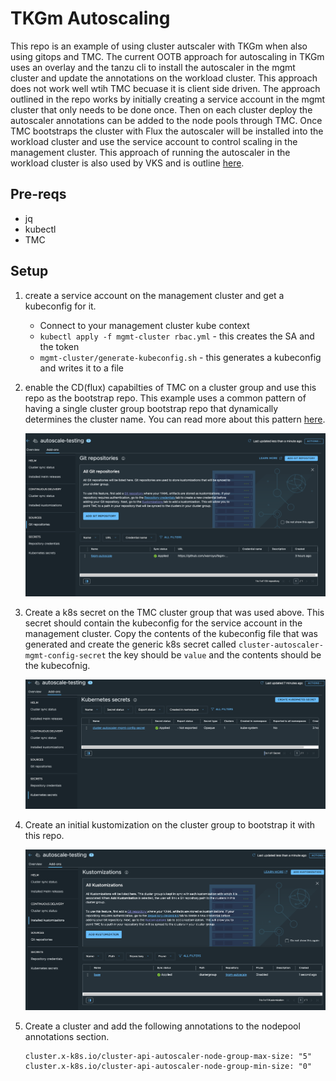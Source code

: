 # TKGm Autoscaling

This repo is an example of using cluster autscaler with TKGm when also using gitops and TMC. The current OOTB approach for autoscaling in TKGm uses an overlay and the tanzu cli to install the autoscaler in the mgmt cluster and update the annotations on the workload cluster. This approach does not work well wtih TMC becuase it is client side driven. The approach outlined in the repo works by initially creating a service account in the mgmt cluster that only needs to be done once. Then on each cluster deploy the autoscaler annotations can be added to the node pools through TMC. Once TMC bootstraps the cluster with Flux the autoscaler will be installed into the workload cluster and use the service account to control scaling in the management cluster. This approach of running the autoscaler in the workload cluster is also used by VKS and is outline [here](https://cluster-api.sigs.k8s.io/tasks/automated-machine-management/autoscaling#autoscaler-running-in-workload-cluster-using-service-account-credentials-with-separate-management-cluster).  


## Pre-reqs

* jq
* kubectl
* TMC


## Setup

1. create a service account on the management cluster and get a kubeconfig for it.  
    * Connect to your management cluster kube context
    * `kubectl apply -f mgmt-cluster rbac.yml` - this creates the SA and the token
    * `mgmt-cluster/generate-kubeconfig.sh` - this generates a kubeconfig and writes it to a file


1. enable the CD(flux) capabilties of TMC on a cluster group and use this repo as the bootstrap repo. This example uses a common pattern of having a single cluster group bootstrap repo that dynamically determines the cluster name. You can read more about this pattern [here](https://github.com/warroyo/flux-tmc-multitenant/tree/main?tab=readme-ov-file#clustergroup-bootstrapping).
 
   ![alt text](images/image.png)


1. Create a k8s secret on the TMC cluster group that was used above. This secret should contain the kubeconfig for the service account in the management cluster. Copy the contents of the kubeconfig file that was generated and create the generic k8s secret called  `cluster-autoscaler-mgmt-config-secret` the key should be `value` and the contents should be the kubecofnig.

   ![alt text](images/image2.png)

1. Create an initial kustomization on the cluster group to bootstrap it with this repo.

   ![alt text](images/image3.png)


1. Create a cluster and add the following annotations to the nodepool annotations section.

   ```
   cluster.x-k8s.io/cluster-api-autoscaler-node-group-max-size: "5"
   cluster.x-k8s.io/cluster-api-autoscaler-node-group-min-size: "0"
   ```